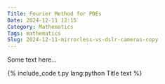 ```yaml
---
Title: Fourier Method for PDEs
Date: 2024-12-11 12:15
Category: Mathematics
Tags: mathematics
Slug: 2024-12-11-mirrorless-vs-dslr-cameras-copy
---
```


Some text here...

{% include_code t.py lang:python Title text %}
